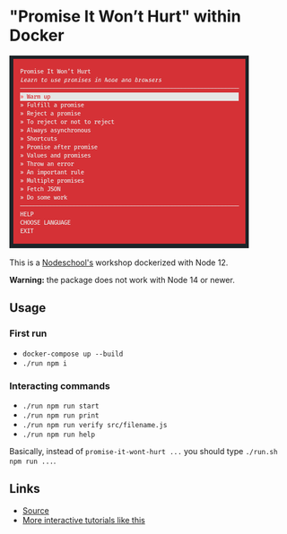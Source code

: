 # "Promise It Won’t Hurt" within Docker

![Nodeschool promise-it-wont-hurt](./cover.png)

This is a [Nodeschool's](https://nodeschool.io/) workshop dockerized with Node 12.

**Warning:** the package does not work with Node 14 or newer.

## Usage
### First run
* `docker-compose up --build`
* `./run npm i`

### Interacting commands
* `./run npm run start`
* `./run npm run print`
* `./run npm run verify src/filename.js`
* `./run npm run help`

Basically, instead of `promise-it-wont-hurt ...` you should type `./run.sh npm run ...`.

## Links

- [Source](https://github.com/stevekane/promise-it-wont-hurt)
- [More interactive tutorials like this](https://nodeschool.io/)
